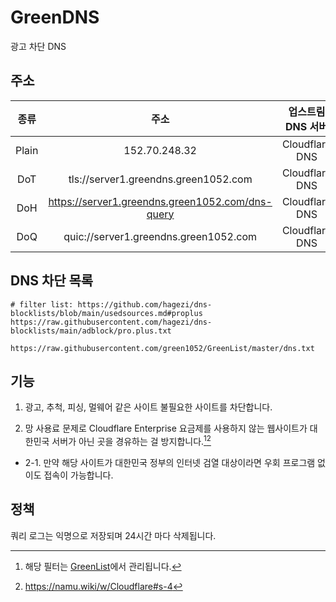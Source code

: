 # GreenDNS
광고 차단 DNS

## 주소

|  종류 |                       주소                       | 업스트림 DNS 서버 |            소재지           |
|:-----:|:------------------------------------------------:|:-----------------:|:---------------------------:|
| Plain |                   152.70.248.32                  |   Cloudflare DNS  | Oracle Cloud Infrastructure |
|  DoT  |       tls://server1.greendns.green1052.com       |   Cloudflare DNS  | Oracle Cloud Infrastructure |
|  DoH  | https://server1.greendns.green1052.com/dns-query |   Cloudflare DNS  | Oracle Cloud Infrastructure |
|  DoQ  |       quic://server1.greendns.green1052.com      |   Cloudflare DNS  | Oracle Cloud Infrastructure |

## DNS 차단 목록

```
# filter list: https://github.com/hagezi/dns-blocklists/blob/main/usedsources.md#proplus
https://raw.githubusercontent.com/hagezi/dns-blocklists/main/adblock/pro.plus.txt

https://raw.githubusercontent.com/green1052/GreenList/master/dns.txt
```

## 기능

1. 광고, 추척, 피싱, 멀웨어 같은 사이트 불필요한 사이트를 차단합니다.

2. 망 사용료 문제로 Cloudflare Enterprise 요금제를 사용하지 않는 웹사이트가 대한민국 서버가 아닌 곳을 경유하는 걸 방지합니다.[^1][^2]
  - 2-1. 만약 해당 사이트가 대한민국 정부의 인터넷 검열 대상이라면 우회 프로그램 없이도 접속이 가능합니다.

## 정책

쿼리 로그는 익명으로 저장되며
24시간 마다 삭제됩니다.

[^1]: 해당 필터는 [GreenList](https://github.com/green1052/GreenList)에서 관리됩니다.
[^2]: https://namu.wiki/w/Cloudflare#s-4
